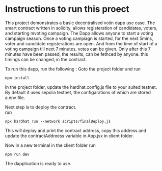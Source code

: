 # Instructions to run this proect

This project demonstrates a basic decentralised votin dapp use case. The smart contract written in solidity, allows registeration of candidates, voters, and starting mvoting campaign. The Dapp allows anyone to start a voting campaign season. Once a voting campiagn is started, for the next 5mins, voter and candidate registerations are open. And from the time of start of a voting campaign till next 7 minutes, votes can be given. Only after this 7 minutes have been passed, the results, can be fethced by anyone.
this timings can be changed, in the contract.

To run this dapp, run the following :
Goto the project folder and run
```
npm install
```

In the project folder, update the hardhat.config.js file to your suited testnet. By default it uses sepolia testnet, the configarations of which are stored a.env file.

Next step is to deploy the contract.  
run
```
npx hardhat run --network scripts/finalDeploy.js

```

This will deploy and print the contract address, copy this address and update the contractAddreess variable in App.jsx in client folder.

Now in a new terminal in the client folder
run
```
npm run dev

```
The dapplication is ready to use.

